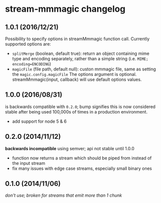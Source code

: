# stream-mmmagic changelog

## 1.0.1 (2016/12/21)
Possibility to specify options in streamMmmagic function call.
Currently supported options are:
  - `splitMerge` (boolean, default true): return an object containing mime type and encoding separately, rather than a simple string (i.e. `MIME; encoding=ENCODING`)
  - `magicFile` (file path, default null): custon mmmagic file, same as setting the `magic.config.magicFile`
The options argument is optional. streamMmmagic(input, callback) will use default options values.

## 1.0.0 (2016/08/31)
is backwards compatible with `0.2.0`; bump signifies this is now considered stable after being used 100,000s of times
in a production environment.

  - add support for node 5 & 6

## 0.2.0 (2014/11/12)
**backwards incompatible** using semver; api not stable until 1.0.0

  - function now returns a stream which should be piped from instead of the input stream
  - fix many issues with edge case streams, especially small binary ones

## 0.1.0 (2014/11/06)
*don't use; broken for streams that emit more than 1 chunk*
